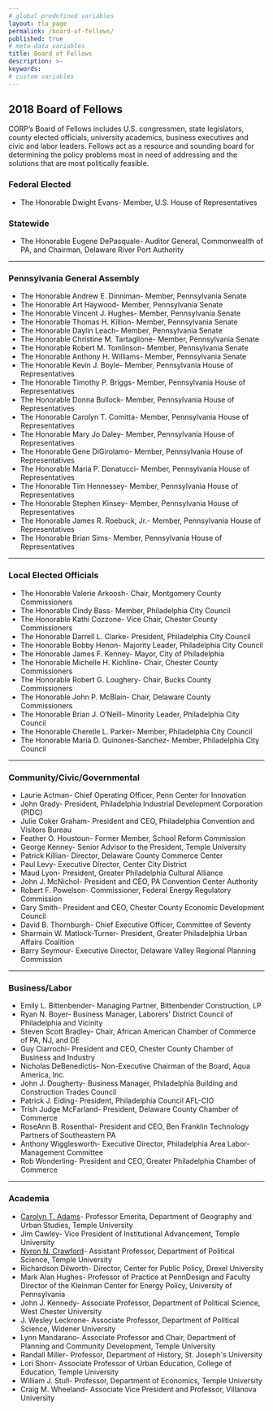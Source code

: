 ```yaml
---
# global predefined variables
layout: tla_page
permalink: /board-of-fellows/
published: true
# meta-data variables
title: Board of Fellows
description: >-
keywords:
# custom variables
---
```

## 2018 Board of Fellows
CORP’s Board of Fellows includes U.S. congressmen, state legislators, county elected officials, university academics, business executives and civic and labor leaders. Fellows act as a resource and sounding board for determining the policy problems most in need of addressing and the solutions that are most politically feasible.

### Federal Elected
- The Honorable Dwight Evans- Member, U.S. House of Representatives

### Statewide
- The Honorable Eugene DePasquale- Auditor General, Commonwealth of PA, and Chairman, Delaware River Port Authority

___

### Pennsylvania General Assembly
- The Honorable Andrew E. Dinniman- Member, Pennsylvania Senate
- The Honorable Art Haywood- Member, Pennsylvania Senate
- The Honorable Vincent J. Hughes- Member, Pennsylvania Senate
- The Honorable Thomas H. Killion- Member, Pennsylvania Senate
- The Honorable Daylin Leach- Member, Pennsylvania Senate
- The Honorable Christine M. Tartaglione- Member, Pennsylvania Senate
- The Honorable Robert M. Tomlinson-	Member, Pennsylvania Senate
- The Honorable Anthony H. Williams- Member, Pennsylvania Senate
- The Honorable Kevin J. Boyle-	Member, Pennsylvania House of Representatives
- The Honorable Timothy P. Briggs-	Member, Pennsylvania House of Representatives
- The Honorable Donna Bullock-	Member, Pennsylvania House of Representatives
- The Honorable Carolyn T. Comitta- Member, Pennsylvania House of Representatives
- The Honorable Mary Jo Daley-	Member, Pennsylvania House of Representatives
- The Honorable Gene DiGirolamo-	Member, Pennsylvania House of Representatives
- The Honorable Maria P. Donatucci-	Member, Pennsylvania House of Representatives
- The Honorable Tim Hennessey-	Member, Pennsylvania House of Representatives
- The Honorable Stephen Kinsey-	Member, Pennsylvania House of Representatives
- The Honorable James R. Roebuck, Jr.-	Member, Pennsylvania House of Representatives
- The Honorable Brian Sims- Member, Pennsylvania House of Representatives

___

### Local Elected Officials
- The Honorable Valerie Arkoosh-	Chair, Montgomery County Commissioners
- The Honorable Cindy Bass-	Member, Philadelphia City Council
- The Honorable Kathi Cozzone-	Vice Chair, Chester County Commissioners
- The Honorable Darrell L. Clarke-	President, Philadelphia City Council
- The Honorable Bobby Henon-	Majority Leader, Philadelphia City Council
- The Honorable James F. Kenney-	Mayor, City of Philadelphia
- The Honorable Michelle H. Kichline-	Chair, Chester County Commissioners
- The Honorable Robert G. Loughery-	Chair, Bucks County Commissioners
- The Honorable John P. McBlain-	Chair, Delaware County Commissioners
- The Honorable Brian J. O’Neill-	Minority Leader, Philadelphia City Council
- The Honorable Cherelle L. Parker-	Member, Philadelphia City Council
- The Honorable Maria D. Quinones-Sanchez-	Member, Philadelphia City Council

___

### Community/Civic/Governmental
- Laurie Actman-	Chief Operating Officer, Penn Center for Innovation
- John Grady-	President, Philadelphia Industrial Development Corporation (PIDC)
- Julie Coker Graham-	President and CEO, Philadelphia Convention and Visitors Bureau
- Feather O. Houstoun-	Former Member, School Reform Commission
- George Kenney-	Senior Advisor to the President, Temple University
- Patrick Killian-	Director, Delaware County Commerce Center
- Paul Levy-	Executive Director, Center City District
- Maud Lyon-	President, Greater Philadelphia Cultural Alliance
- John J. McNichol-	President and CEO, PA Convention Center Authority
- Robert F. Powelson-	Commissioner, Federal Energy Regulatory Commission
- Gary Smith-	President and CEO, Chester County Economic Development Council
- David B. Thornburgh-	Chief Executive Officer, Committee of Seventy
- Sharmain W. Matlock-Turner-	President, Greater Philadelphia Urban Affairs Coalition
- Barry Seymour-	Executive Director, Delaware Valley Regional Planning Commission

___

### Business/Labor
- Emily L. Bittenbender-	Managing Partner, Bittenbender Construction, LP
- Ryan N. Boyer-	Business Manager, Laborers' District Council of Philadelphia and Vicinity
- Steven Scott Bradley-	Chair, African American Chamber of Commerce of PA, NJ, and DE
- Guy Ciarrochi-	President and CEO, Chester County Chamber of Business and Industry
- Nicholas DeBenedictis-	Non-Executive Chairman of the Board, Aqua America, Inc.
- John J. Dougherty-	Business Manager, Philadelphia Building and Construction Trades Council
- Patrick J. Eiding-	President, Philadelphia Council AFL-CIO
- Trish Judge McFarland-	President, Delaware County Chamber of Commerce
- RoseAnn B. Rosenthal-	President and CEO, Ben Franklin Technology Partners of Southeastern PA
- Anthony Wigglesworth-	Executive Director, Philadelphia Area Labor-Management Committee
- Rob Wonderling-	President and CEO, Greater Philadelphia Chamber of Commerce

___

### Academia
- [Carolyn T. Adams](https://liberalarts.temple.edu/academics/faculty/adams-carolyn)-	Professor Emerita, Department of Geography and Urban Studies, Temple University
- Jim Cawley-	Vice President of Institutional Advancement, Temple University
- [Nyron N. Crawford](https://liberalarts.temple.edu/academics/faculty/crawford-nyron)-	Assistant Professor, Department of Political Science, Temple University
- Richardson Dilworth-	Director, Center for Public Policy, Drexel University
- Mark Alan Hughes-	Professor of Practice at PennDesign and Faculty Director of the Kleinman Center for Energy Policy, University of Pennsylvania
- John J. Kennedy-	Associate Professor, Department of Political Science, West Chester University
- J. Wesley Leckrone-	Associate Professor, Department of Political Science, Widener University
- Lynn Mandarano-	Associate Professor and Chair, Department of Planning and Community Development, Temple University
- Randall Miller-	Professor, Department of History, St. Joseph's University
- Lori Shorr-	Associate Professor of Urban Education, College of Education, Temple University
- William J. Stull-	Professor, Department of Economics, Temple University
- Craig M. Wheeland-	Associate Vice President and Professor, Villanova University
